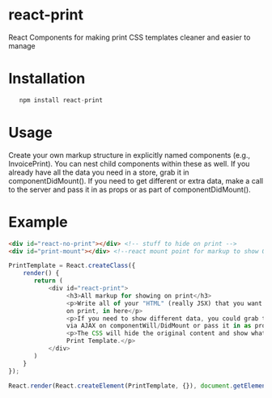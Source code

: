 # react-print
React Components for making print CSS templates cleaner and easier to manage

# Installation

```javascript
   npm install react-print
```

# Usage

Create your own markup structure in explicitly named components (e.g., InvoicePrint). You can nest child components within these as well. If you already have all the data you need in a store, grab it in componentDidMount(). If you need to get different or extra data, make a call to the server and pass it in as props or as part of componentDidMount().

# Example

```html
<div id="react-no-print"></div> <!-- stuff to hide on print -->
<div id="print-mount"></div> <!--react mount point for markup to show ON print-->
```
```javascript
PrintTemplate = React.createClass({
    render() {
       return (
           <div id="react-print">
                <h3>All markup for showing on print</h3>
                <p>Write all of your "HTML" (really JSX) that you want to show
                on print, in here</p>
                <p>If you need to show different data, you could grab that data 
                via AJAX on componentWill/DidMount or pass it in as props</p>
                <p>The CSS will hide the original content and show what is in your 
                Print Template.</p>
           </div>
       )
    }
});

React.render(React.createElement(PrintTemplate, {}), document.getElementById('print-mount'));
```
